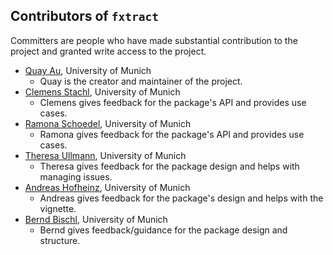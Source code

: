 ## Contributors of `fxtract`

Committers are people who have made substantial contribution to the project and granted write access to the project.

-   [Quay Au](https://github.com/QuayAu), University of Munich
    -   Quay is the creator and maintainer of the project.
-   [Clemens Stachl](https://github.com/competulix), University of Munich
    -   Clemens gives feedback for the package's API and provides use cases.
-   [Ramona Schoedel](https://github.com/RamonaSchoedel), University of Munich
    -   Ramona gives feedback for the package's API and provides use cases.
-   [Theresa Ullmann](https://github.com/thullmann), University of Munich
    -   Theresa gives feedback for the package design and helps with managing issues.
-   [Andreas Hofheinz](https://github.com/andreasho95), University of Munich
    -   Andreas gives feedback for the package's design and helps with the vignette.
-   [Bernd Bischl](https://github.com/berndbischl), University of Munich
    -   Bernd gives feedback/guidance for the package design and structure.
